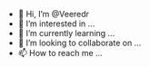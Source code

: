 - 👋 Hi, I’m @Veeredr
- 👀 I’m interested in ...
- 🌱 I’m currently learning ...
- 💞️ I’m looking to collaborate on ...
- 📫 How to reach me ...

<!---
Veeredr/Veeredr is a ✨ special ✨ repository because its `README.md` (this file) appears on your GitHub profile.
You can click the Preview link to take a look at your changes.
--->
